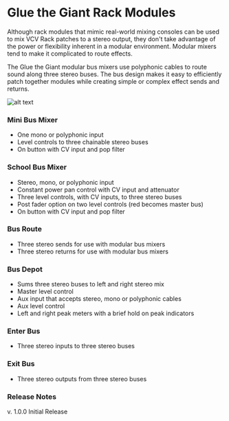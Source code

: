 # Glue the Giant Rack Modules

Although rack modules that mimic real-world mixing consoles can be used to mix VCV Rack patches to a stereo output, they don't take advantage of the power or flexibility inherent in a modular environment. Modular mixers tend to make it complicated to route effects.

The Glue the Giant modular bus mixers use polyphonic cables to route sound along three stereo buses. The bus design makes it easy to efficiently patch together modules while creating simple or complex effect sends and returns.

![alt text](https://github.com/gluethegiant/gtg-rack/blob/master/design/screenshot.png)

### Mini Bus Mixer

* One mono or polyphonic input
* Level controls to three chainable stereo buses
* On button with CV input and pop filter

### School Bus Mixer

* Stereo, mono, or polyphonic input
* Constant power pan control with CV input and attenuator
* Three level controls, with CV inputs, to three stereo buses
* Post fader option on two level controls (red becomes master bus)
* On button with CV input and pop filter

### Bus Route

* Three stereo sends for use with modular bus mixers
* Three stereo returns for use with modular bus mixers

### Bus Depot

* Sums three stereo buses to left and right stereo mix
* Master level control
* Aux input that accepts stereo, mono or polyphonic cables
* Aux level control
* Left and right peak meters with a brief hold on peak indicators

### Enter Bus

* Three stereo inputs to three stereo buses

### Exit Bus

* Three stereo outputs from three stereo buses

### Release Notes

v. 1.0.0 Initial Release
